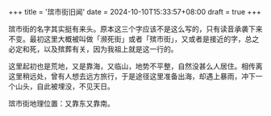 +++
title = '瑸市街旧闻'
date = 2024-10-10T15:33:57+08:00
draft = true
+++

瑸市街的名字其实挺有来头。原本这三个字应该不是这么写的，只有读音承袭下来不变。最初这里大概被叫做「濒死街」或者「殡市街」，又或者是接近的字，总之必定和死，以及殡葬有关，因为我祖上就是这一行的。

这里起初也是荒地，又是靠海，又临山，地势不平整，自然没甚么人居住。相传离这里稍远处，曾有人想去远方旅行，于是途径这里准备出海，却遇上暴雨，冲下一个山头，自此被埋没，不见天日。

瑸市街地理位置：又靠东又靠南。
